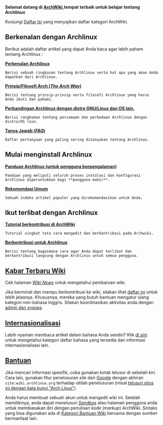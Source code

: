 **Selamat datang di [ArchWiki](/index.php/AboutWiki_(Indonesia) "AboutWiki (Indonesia)"),tempat terbaik untuk belajar tentang Archlinux**

Kunjungi [Daftar Isi](/index.php/Table_of_contents "Table of contents") yang menyajikan daftar kategori ArchWiki.

## Berkenalan dengan Archlinux

Berikut adalah daftar artikel yang dapat Anda baca agar lebih paham tentang Archlinux :

**[Perkenalan Archlinux](/index.php/Arch_Linux_(Indonesia) "Arch Linux (Indonesia)")**

	Berisi sebuah ringkasan tentang Archlinux serta hal apa yang akan Anda dapatkan dari Archlinux.

**[Prinsip/Filosofi Arch (*The Arch Way*)](/index.php/The_Arch_Way_(Indonesia) "The Arch Way (Indonesia)")**

	Berisi tentang prinsip-prinsip serta filosofi Archlinux yang harus Anda ikuti dan pahami.

**[Perbandingan Archlinux dengan distro GNU/Linux dan OS lain.](/index.php/Arch_compared_to_other_distributions_(Indonesia) "Arch compared to other distributions (Indonesia)")**

	Berisi rangkuman tentang persamaan dan perbedaan Archlinux dengan distro/OS lain.

**[Tanya Jawab (*FAQ*)](/index.php/FAQ_(Indonesia) "FAQ (Indonesia)")**

	Daftar pertanyaan yang paling sering ditanyakan tentang Archlinux.

## Mulai menginstall Archlinux

**[Panduan Archlinux (untuk pengguna berpengalaman)](/index.php/Installation_guide "Installation guide")**

	Panduan yang meliputi seluruh proses instalasi dan konfigurasi Archlinux diperuntukkan bagi **pengguna mahir**.

**[Rekomendasi Umum](/index.php/General_recommendations "General recommendations")**

	Sebuah indeks artikel populer yang direkomendasikan untuk Anda.

## Ikut terlibat dengan Archlinux

**[Tutorial berkontribusi di ArchWiki](/index.php/ArchWiki_Tutorial "ArchWiki Tutorial")**

	Tutorial singkat tata cara mengedit dan berkontribusi pada Archwiki.

**[Berkontribusi untuk Archlinux](/index.php/Getting_involved_(Indonesia) "Getting involved (Indonesia)")**

	Berisi tentang bagaimana cara agar Anda dapat terlibat dan berkontribusi langsung dengan Archlinux untuk semua pengguna.

## [Kabar Terbaru Wiki](/index.php/Wiki_News "Wiki News")

Cek halaman *[Wiki News](/index.php/Wiki_News "Wiki News")* untuk mengetahui pembaruan wiki.

Jika berminat dan mampu berkontribusi ke wiki, silakan lihat [daftar ini](/index.php/Getting_involved_(Indonesia)#Berkontribusi_untuk_Arch_Wiki "Getting involved (Indonesia)") untuk lebih jelasnya. Khususnya, mereka yang butuh bantuan mengatur ulang kategori non-bahasa Inggris. Silakan koordinasikan aktivitas anda dengan [admin dan *sysops*](/index.php/ContactList "ContactList").

## [Internasionalisasi](/index.php/Help:I18n "Help:I18n")

Lebih nyaman membaca artikel dalam bahasa Anda sendiri? Klik [di sini](/index.php/Help:I18n#Languages "Help:I18n") untuk mengetahui kategori daftar bahasa yang tersedia dan informasi internasionalisasi lain.

## [Bantuan](/index.php/Help "Help")

Jika mencari informasi spesifik, coba gunakan kotak telusur di sebelah kiri. Cara lain, gunakan fitur penelusuran *site* dari [Google](http://www.google.com) dengan akhiran `site:wiki.archlinux.org` terhadap istilah penelusuran (misal [telusuri situs ini dengan kata kunci "Arch Linux"](http://www.lmgtfy.com/?q=Arch+Linux+site%3Awiki.archlinux.org)).

Anda harus membuat sebuah akun untuk mengedit wiki ini. Setelah memilikinya, anda dapat menelusuri *[Sandbox](/index.php/Sandbox "Sandbox")* atau halaman pengguna anda untuk membiasakan diri dengan penulisan kode (*markup*) ArchWiki. Sintaks yang bisa digunakan ada di [Kategori Bantuan Wiki](/index.php/Category:Help "Category:Help") bersama dengan sumber bermanfaat lain.